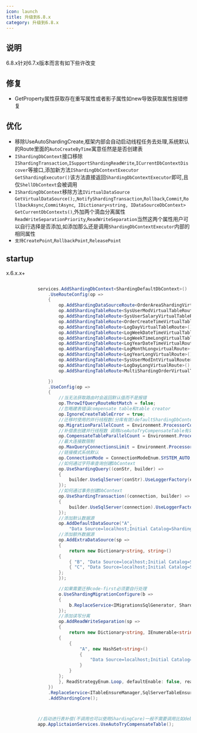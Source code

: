 ```yaml
---
icon: launch
title: 升级到6.8.x
category: 升级到6.8.x
---
```


## 说明
6.8.x针对6.7.x版本而言有如下些许改变

## 修复
- GetProperty属性获取存在重写属性或者影子属性如new导致获取属性报错修复

## 优化
-  移除UseAutoShardingCreate,框架内部会自动启动线程任务去处理,系统默认的Route里面的`AutoCreateByTime`寓意任然是是否创建表
- `IShardingDbContext`接口移除 `IShardingTransaction`,`ISupportShardingReadWrite`,`ICurrentDbContextDiscover`等接口,添加新方法`IShardingDbContextExecutor GetShardingExecutor()`该方法直接返回`ShardingDbContextExecutor`即可,且仅`ShellDbContext`会被调用
- `IShardingDbContext`移除方法`IVirtualDataSource GetVirtualDataSource();`,`NotifyShardingTransaction`,`Rollback`,`Commit`,`RollbackAsync`,`CommitAsync`,` IDictionary<string, IDataSourceDbContext> GetCurrentDbContexts()`,外加两个滴血分离属性`ReadWriteSeparationPriority`,`ReadWriteSeparation`当然这两个属性用户可以自行选择是否添加,如添加那么还是调用`ShardingDbContextExecutor`内部的相同属性
- `支持CreatePoint`,`RollbackPoint`,`ReleasePoint`



## startup
x.6.x.x+
```csharp

            services.AddShardingDbContext<ShardingDefaultDbContext>()
                .UseRouteConfig(op =>
                {
                    op.AddShardingDataSourceRoute<OrderAreaShardingVirtualDataSourceRoute>();
                    op.AddShardingTableRoute<SysUserModVirtualTableRoute>();
                    op.AddShardingTableRoute<SysUserSalaryVirtualTableRoute>();
                    op.AddShardingTableRoute<OrderCreateTimeVirtualTableRoute>();
                    op.AddShardingTableRoute<LogDayVirtualTableRoute>();
                    op.AddShardingTableRoute<LogWeekDateTimeVirtualTableRoute>();
                    op.AddShardingTableRoute<LogWeekTimeLongVirtualTableRoute>();
                    op.AddShardingTableRoute<LogYearDateTimeVirtualRoute>();
                    op.AddShardingTableRoute<LogMonthLongvirtualRoute>();
                    op.AddShardingTableRoute<LogYearLongVirtualRoute>();
                    op.AddShardingTableRoute<SysUserModIntVirtualRoute>();
                    op.AddShardingTableRoute<LogDayLongVirtualRoute>();
                    op.AddShardingTableRoute<MultiShardingOrderVirtualTableRoute>();

                })
                .UseConfig(op =>
                {
                    //当无法获取路由时会返回默认值而不是报错
                    op.ThrowIfQueryRouteNotMatch = false;
                    //忽略建表错误compensate table和table creator
                    op.IgnoreCreateTableError = true;
                    //迁移时使用的并行线程数(分库有效)defaultShardingDbContext.Database.Migrate()
                    op.MigrationParallelCount = Environment.ProcessorCount;
                    //补偿表创建并行线程数 调用UseAutoTryCompensateTable有效
                    op.CompensateTableParallelCount = Environment.ProcessorCount;
                    //最大连接数限制
                    op.MaxQueryConnectionsLimit = Environment.ProcessorCount;
                    //链接模式系统默认
                    op.ConnectionMode = ConnectionModeEnum.SYSTEM_AUTO;
                    //如何通过字符串查询创建DbContext
                    op.UseShardingQuery((conStr, builder) =>
                    {
                        builder.UseSqlServer(conStr).UseLoggerFactory(efLogger);
                    });
                    //如何通过事务创建DbContext
                    op.UseShardingTransaction((connection, builder) =>
                    {
                        builder.UseSqlServer(connection).UseLoggerFactory(efLogger);
                    });
                    //添加默认数据源
                    op.AddDefaultDataSource("A",
                        "Data Source=localhost;Initial Catalog=ShardingCoreDBA;Integrated Security=True;");
                    //添加额外数据源
                    op.AddExtraDataSource(sp =>
                    {
                        return new Dictionary<string, string>()
                    {
                        { "B", "Data Source=localhost;Initial Catalog=ShardingCoreDBB;Integrated Security=True;" },
                        { "C", "Data Source=localhost;Initial Catalog=ShardingCoreDBC;Integrated Security=True;" },
                    };
                    });

                    //如果需要迁移code-first必须要自行处理
                    o.UseShardingMigrationConfigure(b =>
                    {
                        b.ReplaceService<IMigrationsSqlGenerator, ShardingSqlServerMigrationsSqlGenerator>();
                    });
                    //添加读写分离
                    op.AddReadWriteSeparation(sp =>
                    {
                        return new Dictionary<string, IEnumerable<string>>()
                    {
                        {
                            "A", new HashSet<string>()
                            {
                                "Data Source=localhost;Initial Catalog=ShardingCoreDBB;Integrated Security=True;"
                            }
                        }
                    };
                    }, ReadStrategyEnum.Loop, defaultEnable: false, readConnStringGetStrategy: ReadConnStringGetStrategyEnum.LatestEveryTime);
                })
                .ReplaceService<ITableEnsureManager,SqlServerTableEnsureManager>()
                .AddShardingCore();



            //启动进行表补偿(不调用也可以使用ShardingCore)一般不需要调用比如debug的时候缺表了可以选择调用
            app.ApplictaionServices.UseAutoTryCompensateTable();

```